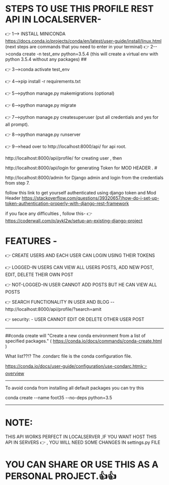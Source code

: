 # STEPS TO USE THIS PROFILE REST API IN LOCALSERVER-

👉 1--> INSTALL MINICONDA https://docs.conda.io/projects/conda/en/latest/user-guide/install/linux.html
 (next steps are commands that you need to enter in your terminal)
👉 2-->conda create -n test_env python=3.5.4
        (this will create a virtual env with python 3.5.4 without any packages) ##

👉 3-->conda activate test_env

👉 4-->pip install -r requirements.txt

👉 5-->python manage.py makemigrations
        (optional)

👉 6-->python manage.py migrate

👉 7-->python manage.py createsuperuser
        (put all credentials and yes for all prompt).

👉 8-->python manage.py runserver

👉 9-->head over to 
   http://localhost:8000/api/ for api root.

   http://localhost:8000/api/profile/  for creating user , then 

   http://localhost:8000/api/login for generating Token for MOD HEADER . #

   http://localhost:8000/admin for Django admin and login from the credentials from step 7.

   follow this link to get yourself authenticated using django token and Mod Header 
   https://stackoverflow.com/questions/39320657/how-do-i-set-up-token-authentication-properly-with-django-rest-framework

if you face any difficulties , follow this-
👉    https://coderwall.com/p/aykl2w/setup-an-existing-django-project



# FEATURES -

👉 CREATE USERS AND EACH USER CAN LOGIN USING THEIR TOKENS

👉 LOGGED-IN USERS CAN VIEW ALL USERS POSTS, ADD NEW POST, EDIT, DELETE THEIR OWN POST

👉 NOT-LOGGED-IN USER CANNOT ADD POSTS BUT HE CAN VIEW ALL POSTS

👉 SEARCH FUNCTIONALITY IN USER AND BLOG -- http://localhost:8000/api/profile/?search=amit

👉 security:
    - USER CANNOT EDIT OR DELETE OTHER USER POST




----------------------------------------------------------------------------------------------------------------
##conda create will "Create a new conda environment from a list of specified packages."
 ( https://conda.io/docs/commands/conda-create.html )

What list??!? The .condarc file is the conda configuration file.

https://conda.io/docs/user-guide/configuration/use-condarc.html👉overview

-------------------------------------------------------------------------------------------

To avoid conda from installing all default packages you can try this

 conda create --name foot35 --no-deps python=3.5

 ----------------------------------------------------------------------------------------
# NOTE:
   THIS API WORKS PERFECT IN LOCALSERVER ,IF YOU WANT HOST THIS API IN SERVERS 
 👉 , YOU WILL NEED SOME CHANGES IN settings.py FILE 


 # YOU CAN SHARE OR USE THIS AS A PERSONAL PROJECT.👍👍
